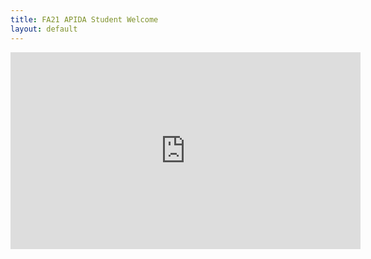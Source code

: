 ```yaml
---
title: FA21 APIDA Student Welcome
layout: default
---
```


<iframe width="560" height="315" src="https://www.youtube.com/embed/vfiZMMTDerI?si=FNXrxYTQ4YYMo61-" title="YouTube video player" frameborder="0" allow="accelerometer; autoplay; clipboard-write; encrypted-media; gyroscope; picture-in-picture; web-share" allowfullscreen></iframe>